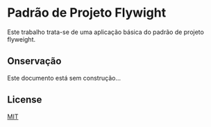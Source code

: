 # Padrão de Projeto Flywight

Este trabalho trata-se de uma aplicação básica do padrão de projeto flyweight.

## Onservação

Este documento está sem construção...



## License
[MIT](https://choosealicense.com/licenses/mit/)
